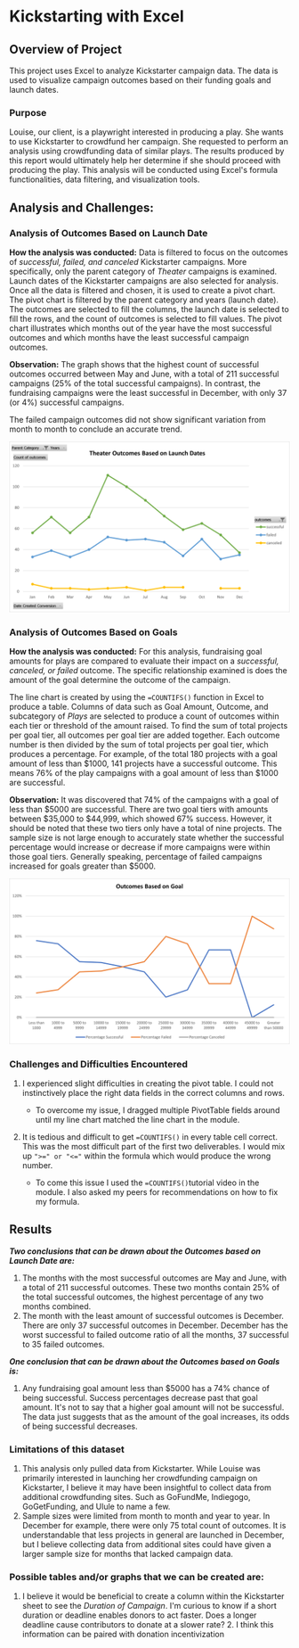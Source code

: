 # Kickstarting with Excel


## Overview of Project
This project uses Excel to analyze Kickstarter campaign data. The data is used to visualize campaign outcomes based on their funding goals and launch dates.

### Purpose
Louise, our client, is a playwright interested in producing a play. She wants to use Kickstarter to crowdfund her campaign. She requested to perform an analysis using crowdfunding data of similar plays. The results produced by this report would ultimately help her determine if she should proceed with producing the play. 
This analysis will be conducted using Excel's formula functionalities, data filtering, and visualization tools.

## Analysis and Challenges:
 
### Analysis of Outcomes Based on Launch Date
**How the analysis was conducted:**
Data is filtered to focus on the outcomes of _successful, failed, and canceled_ Kickstarter campaigns. More specifically, only the parent category of _Theater_ campaigns is examined. Launch dates of the Kickstarter campaigns are also selected for analysis. Once all the data is filtered and chosen, it is used to create a pivot chart. The pivot chart is filtered by the parent category and years (launch date). The outcomes are selected to fill the columns, the launch date is selected to fill the rows, and the count of outcomes is selected to fill values. The pivot chart illustrates which months out of the year have the most successful outcomes and which months have the least successful campaign outcomes.

**Observation:**
The graph shows that the highest count of successful outcomes occurred between May and June, with a total of 211 successful campaigns (25% of the total successful campaigns). In contrast, the fundraising campaigns were the least successful in December, with only 37 (or 4%) successful campaigns.

The failed campaign outcomes did not show significant variation from month to month to conclude an accurate trend.

![](Resources/Theater_Outcomes_vs_Launch.png)


### Analysis of Outcomes Based on Goals
**How the analysis was conducted:**
For this analysis, fundraising goal amounts for plays are compared to evaluate their impact on a _successful, canceled, or failed_ outcome. The specific relationship examined is does the amount of the goal determine the outcome of the campaign.

The line chart is created by using the `=COUNTIFS()` function in Excel to produce a table. Columns of data such as Goal Amount, Outcome, and subcategory of _Plays_ are selected to produce a count of outcomes within each tier or threshold of the amount raised. To find the sum of total projects per goal tier, all outcomes per goal tier are added together. Each outcome number is then divided by the sum of total projects per goal tier, which produces a percentage. For example, of the total 180 projects with a goal amount of less than $1000, 141 projects have a successful outcome. This means 76% of the play campaigns with a goal amount of less than $1000 are successful.

**Observation:**
It was discovered that 74% of the campaigns with a goal of less than $5000 are successful. There are two goal tiers with amounts between $35,000 to $44,999, which showed 67% success. However, it should be noted that these two tiers only have a total of nine projects. The sample size is not large enough to accurately state whether the successful percentage would increase or decrease if more campaigns were within those goal tiers. Generally speaking, percentage of failed campaigns increased for goals greater than $5000.

![](Resources/Outcomes_vs_Goals.png)

### Challenges and Difficulties Encountered
1. I experienced slight difficulties in creating the pivot table. I could not instinctively place the right data fields in the correct columns and rows.
	+ To overcome my issue, I dragged multiple PivotTable fields around until my line chart matched the line chart in the module.

2. It is tedious and difficult to get `=COUNTIFS()` in every table cell correct. This was the most difficult part of the first two deliverables. I would mix up `">=" or "<="` within the formula which would produce the wrong number.
	+ 	To come this issue I used the `=COUNTIFS()`tutorial video in the module. I also asked my peers for recommendations on how to fix my formula.


## Results

_**Two conclusions that can be drawn about the Outcomes based on Launch Date are:**_
1. The months with the most successful outcomes are May and June, with a total of 211 successful outcomes. These two months contain 25% of the total successful outcomes, the highest percentage of any two months combined.
2. The month with the least amount of successful outcomes is December. There are only 37 successful outcomes in December. December has the worst successful to failed outcome ratio of all the months, 37 successful to 35 failed outcomes.

_**One conclusion that can be drawn about the Outcomes based on Goals is:**_
1. Any fundraising goal amount less than $5000 has a 74% chance of being successful. Success percentages decrease past that goal amount. It's not to say that a higher goal amount will not be successful. The data just suggests that as the amount of the goal increases, its odds of being successful decreases.

### Limitations of this dataset
1. This analysis only pulled data from Kickstarter. While Louise was primarily interested in launching her crowdfunding campaign on Kickstarter, I believe it may have been insightful to collect data from additional crowdfunding sites. Such as GoFundMe, Indiegogo, GoGetFunding, and Ulule to name a few.
2. Sample sizes were limited from month to month and year to year. In December for example, there were only 75 total count of outcomes. It is understandable that less projects in general are launched in December, but I believe collecting data from additional sites could have given a larger sample size for months that lacked campaign data.


### Possible tables and/or graphs that we can be created are:
1. I believe it would be beneficial to create a column within the Kickstarter sheet to see the _Duration of Campaign_. I'm curious to know if a short duration or deadline enables donors to act faster. Does a longer deadline cause contributors to donate at a slower rate?
	2. I think this information can be paired with donation incentivization 
